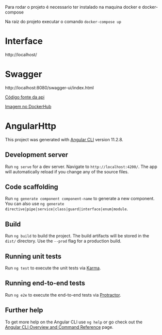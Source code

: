 Para rodar o projeto é necessario ter instalado na maquina docker e docker-compose

Na raiz do projeto executar o comando `docker-compose up`

# Interface
http://localhost/

# Swagger
http://localhost:8080/swagger-ui/index.html

[Código fonte da api](https://github.com/henriquelbaron/cadastro-api)

[Imagem no DockerHub](https://hub.docker.com/r/henriquelbaron/cadastro-front-end)


# AngularHttp

This project was generated with [Angular CLI](https://github.com/angular/angular-cli) version 11.2.8.

## Development server

Run `ng serve` for a dev server. Navigate to `http://localhost:4200/`. The app will automatically reload if you change any of the source files.

## Code scaffolding

Run `ng generate component component-name` to generate a new component. You can also use `ng generate directive|pipe|service|class|guard|interface|enum|module`.

## Build

Run `ng build` to build the project. The build artifacts will be stored in the `dist/` directory. Use the `--prod` flag for a production build.

## Running unit tests

Run `ng test` to execute the unit tests via [Karma](https://karma-runner.github.io).

## Running end-to-end tests

Run `ng e2e` to execute the end-to-end tests via [Protractor](http://www.protractortest.org/).

## Further help

To get more help on the Angular CLI use `ng help` or go check out the [Angular CLI Overview and Command Reference](https://angular.io/cli) page.

